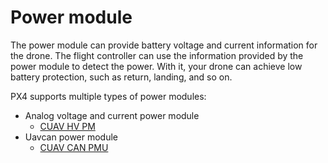 # Power module

The power module can provide battery voltage and current information for the drone. The flight controller can use the information provided by the power module to detect the power. With it, your drone can achieve low battery protection, such as return, landing, and so on.

PX4 supports multiple types of power modules:

* Analog voltage and current power module
  * [CUAV HV PM](../power_module/hv_pm.md)
* Uavcan power module
  * [CUAV CAN PMU](../power_module/can_pmu.md)
